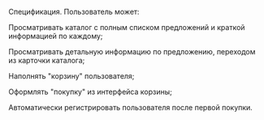 Спецификация. Пользователь может:

  Просматривать каталог с полным списком предложений и краткой информацией по каждому;
  
  Просматривать детальную информацию по предложению, переходом из карточки каталога;
  
  Наполнять "корзину" пользователя;
  
  Оформлять "покупку" из интерфейса корзины;
  
  Автоматически регистрировать пользователя после первой покупки.
